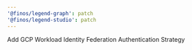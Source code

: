 ```yaml
---
'@finos/legend-graph': patch
'@finos/legend-studio': patch
---
```


Add GCP Workload Identity Federation Authentication Strategy
